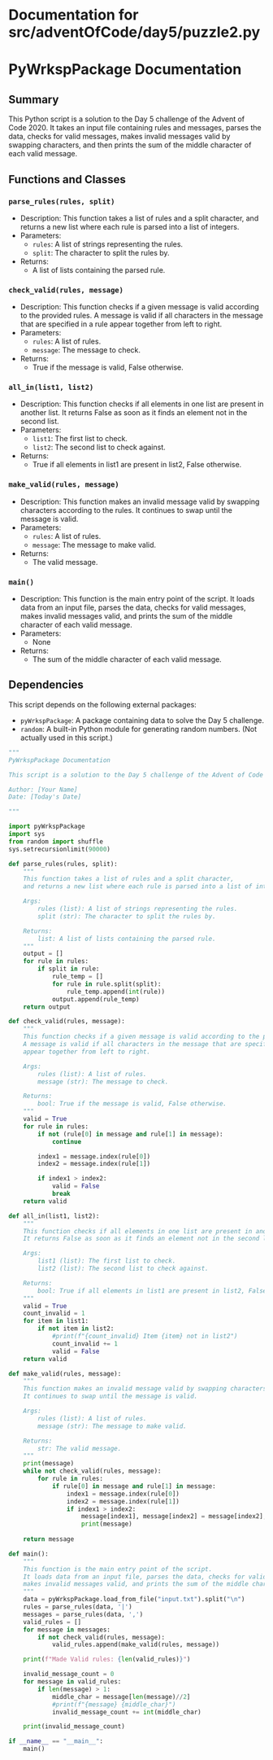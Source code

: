 # Documentation for src/adventOfCode/day5/puzzle2.py

# PyWrkspPackage Documentation

## Summary

This Python script is a solution to the Day 5 challenge of the Advent of Code 2020. It takes an input file containing rules and messages, parses the data, checks for valid messages, makes invalid messages valid by swapping characters, and then prints the sum of the middle character of each valid message.

## Functions and Classes

### `parse_rules(rules, split)`

*   Description: This function takes a list of rules and a split character, and returns a new list where each rule is parsed into a list of integers.
*   Parameters:
    *   `rules`: A list of strings representing the rules.
    *   `split`: The character to split the rules by.
*   Returns:
    *   A list of lists containing the parsed rule.

### `check_valid(rules, message)`

*   Description: This function checks if a given message is valid according to the provided rules. A message is valid if all characters in the message that are specified in a rule appear together from left to right.
*   Parameters:
    *   `rules`: A list of rules.
    *   `message`: The message to check.
*   Returns:
    *   True if the message is valid, False otherwise.

### `all_in(list1, list2)`

*   Description: This function checks if all elements in one list are present in another list. It returns False as soon as it finds an element not in the second list.
*   Parameters:
    *   `list1`: The first list to check.
    *   `list2`: The second list to check against.
*   Returns:
    *   True if all elements in list1 are present in list2, False otherwise.

### `make_valid(rules, message)`

*   Description: This function makes an invalid message valid by swapping characters according to the rules. It continues to swap until the message is valid.
*   Parameters:
    *   `rules`: A list of rules.
    *   `message`: The message to make valid.
*   Returns:
    *   The valid message.

### `main()`

*   Description: This function is the main entry point of the script. It loads data from an input file, parses the data, checks for valid messages, makes invalid messages valid, and prints the sum of the middle character of each valid message.
*   Parameters:
    *   None
*   Returns:
    *   The sum of the middle character of each valid message.

## Dependencies

This script depends on the following external packages:

*   `pyWrkspPackage`: A package containing data to solve the Day 5 challenge.
*   `random`: A built-in Python module for generating random numbers. (Not actually used in this script.)

```python
"""
PyWrkspPackage Documentation

This script is a solution to the Day 5 challenge of the Advent of Code 2020.

Author: [Your Name]
Date: [Today's Date]

"""

import pyWrkspPackage
import sys
from random import shuffle
sys.setrecursionlimit(90000)

def parse_rules(rules, split):
    """
    This function takes a list of rules and a split character, 
    and returns a new list where each rule is parsed into a list of integers.

    Args:
        rules (list): A list of strings representing the rules.
        split (str): The character to split the rules by.

    Returns:
        list: A list of lists containing the parsed rule.
    """
    output = []
    for rule in rules:
        if split in rule:
            rule_temp = []
            for rule in rule.split(split):
                rule_temp.append(int(rule))
            output.append(rule_temp)
    return output

def check_valid(rules, message):
    """
    This function checks if a given message is valid according to the provided rules.
    A message is valid if all characters in the message that are specified in a rule 
    appear together from left to right.

    Args:
        rules (list): A list of rules.
        message (str): The message to check.

    Returns:
        bool: True if the message is valid, False otherwise.
    """
    valid = True
    for rule in rules:
        if not (rule[0] in message and rule[1] in message):
            continue

        index1 = message.index(rule[0])
        index2 = message.index(rule[1])

        if index1 > index2:
            valid = False
            break
    return valid

def all_in(list1, list2):
    """
    This function checks if all elements in one list are present in another list.
    It returns False as soon as it finds an element not in the second list.

    Args:
        list1 (list): The first list to check.
        list2 (list): The second list to check against.

    Returns:
        bool: True if all elements in list1 are present in list2, False otherwise.
    """
    valid = True
    count_invalid = 1
    for item in list1:
        if not item in list2:
            #print(f"{count_invalid} Item {item} not in list2")
            count_invalid += 1
            valid = False
    return valid

def make_valid(rules, message):
    """
    This function makes an invalid message valid by swapping characters according to the rules.
    It continues to swap until the message is valid.

    Args:
        rules (list): A list of rules.
        message (str): The message to make valid.

    Returns:
        str: The valid message.
    """
    print(message)
    while not check_valid(rules, message):
        for rule in rules:
            if rule[0] in message and rule[1] in message:
                index1 = message.index(rule[0])
                index2 = message.index(rule[1])
                if index1 > index2:
                    message[index1], message[index2] = message[index2], message[index1]
                    print(message)
    
    return message

def main():
    """
    This function is the main entry point of the script. 
    It loads data from an input file, parses the data, checks for valid messages, 
    makes invalid messages valid, and prints the sum of the middle character of each valid message.
    """
    data = pyWrkspPackage.load_from_file("input.txt").split("\n")
    rules = parse_rules(data, '|')
    messages = parse_rules(data, ',')
    valid_rules = []
    for message in messages:
        if not check_valid(rules, message):
            valid_rules.append(make_valid(rules, message))

    print(f"Made Valid rules: {len(valid_rules)}")

    invalid_message_count = 0
    for message in valid_rules:
        if len(message) > 1:
            middle_char = message[len(message)//2]
            #print(f"{message} {middle_char}")
            invalid_message_count += int(middle_char)

    print(invalid_message_count)

if __name__ == "__main__":
    main()
```